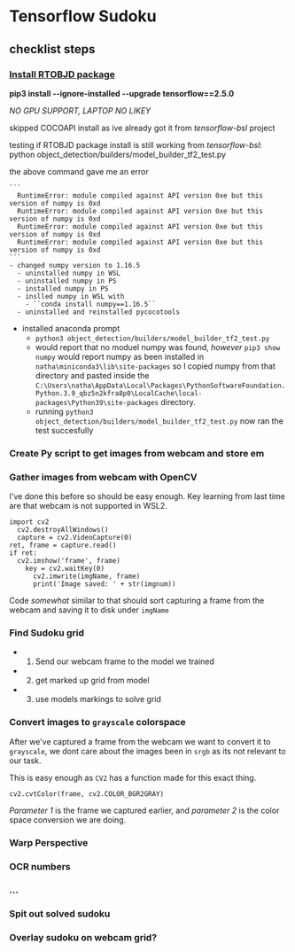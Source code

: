 # Tensorflow Sudoku

## checklist steps

### [Install RTOBJD package](https://tensorflow-object-detection-api-tutorial.readthedocs.io/en/latest/install.html)
  **pip3 install --ignore-installed --upgrade tensorflow==2.5.0**

  *NO GPU SUPPORT, LAPTOP NO LIKEY*

  skipped COCOAPI install as ive already got it from *tensorflow-bsl* project

  testing if RTOBJD package install is still working from *tensorflow-bsl*:
    python object_detection/builders/model_builder_tf2_test.py

  the above command gave me an error

    ``` 
      RuntimeError: module compiled against API version 0xe but this version of numpy is 0xd
      RuntimeError: module compiled against API version 0xe but this version of numpy is 0xd
      RuntimeError: module compiled against API version 0xe but this version of numpy is 0xd
      RuntimeError: module compiled against API version 0xe but this version of numpy is 0xd
    ```
    - changed numpy version to 1.16.5
      - uninstalled numpy in WSL 
      - uninstalled numpy in PS
      - installed numpy in PS
      - inslled numpy in WSL with 
        - ``conda install numpy==1.16.5``
      - uninstalled and reinstalled pycocotools
  - installed anaconda prompt
    - ``python3 object_detection/builders/model_builder_tf2_test.py`` 
    - would report that no moduel numpy was found, *however* ``pip3 show numpy`` would report numpy as been installed in ``natha\miniconda3\lib\site-packages`` so I copied numpy from that directory and pasted inside the ``C:\Users\natha\AppData\Local\Packages\PythonSoftwareFoundation.Python.3.9_qbz5n2kfra8p0\LocalCache\local-packages\Python39\site-packages`` directory.
    - running ``python3 object_detection/builders/model_builder_tf2_test.py`` now ran the test succesfully
  



### Create Py script to get images from webcam and store em 
  
### Gather images from webcam with OpenCV

  I've done this before so should be easy enough. Key learning from last time are that webcam is not supported in WSL2. 

  ```
  import cv2 
    cv2.destroyAllWindows()
    capture = cv2.VideoCapture(0)
  ret, frame = capture.read()
  if ret:
    cv2.imshow('frame', frame)
      key = cv2.waitKey(0)
        cv2.imwrite(imgName, frame)
        print('Image saved: ' + str(imgnum))
  ```
    
  Code *somewhat* similar to that should sort capturing a frame from the webcam and saving it to disk under ``imgName`` 

### Find Sudoku grid 
  - 1) Send our webcam frame to the model we trained
  - 2) get marked up grid from model
  - 3) use models markings to solve grid
  

### Convert images to ``grayscale`` colorspace
  After we've captured a frame from the webcam we want to convert it to ``grayscale``, we dont care about the images been in ``srgb`` as its not relevant to our task. 

  This is easy enough as ``CV2`` has a function made for this exact thing. 

  ```
  cv2.cvtColor(frame, cv2.COLOR_BGR2GRAY)
  ```
  *Parameter 1* is the frame we captured earlier, and *parameter 2* is the color space conversion we are doing. 


### Warp Perspective

### OCR numbers


### ...


### Spit out solved sudoku


### Overlay sudoku on webcam grid? 